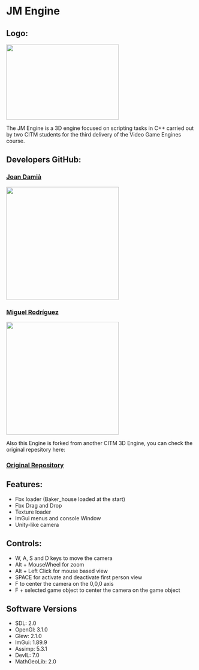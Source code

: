 # JM Engine

## Logo:

<img align="center" width="300" height="200" src="https://media.discordapp.net/attachments/1046911945695043725/1196885927948193864/JM.png">

The JM Engine is a 3D engine focused on scripting tasks in C++ carried out by two CITM students for the third delivery of the Video Game Engines course.




## Developers GitHub:

### [Joan Damià](<https://github.com/JoanDamia>)

<img align="center" width="300" height="300" src="https://media.discordapp.net/attachments/1046911945695043725/1196885928451526717/Joan.png">

### [Miguel Rodríguez](<https://github.com/Bankaster>)

<img align="center" width="300" height="300" src="https://media.discordapp.net/attachments/1046911945695043725/1196885928812220437/Miguel.png">




Also this Engine is forked from another CITM 3D Engine, you can check the original repesitory here:

### [Original Repository](https://github.com/DaniMariages/DaTo-Engine)



## Features:

- Fbx loader (Baker_house loaded at the start)
- Fbx Drag and Drop
- Texture loader
- ImGui menus and console Window
- Unity-like camera



## Controls:

- W, A, S and D keys to move the camera
- Alt + MouseWheel for zoom
- Alt + Left Click for mouse based view
- SPACE for activate and deactivate first person view
- F to center the camera on the 0,0,0 axis
- F + selected game object to center the camera on the game object



## Software Versions

- SDL: 2.0
- OpenGl: 3.1.0
- Glew: 2.1.0
- ImGui: 1.89.9
- Assimp: 5.3.1
- DevIL: 7.0
- MathGeoLib: 2.0
